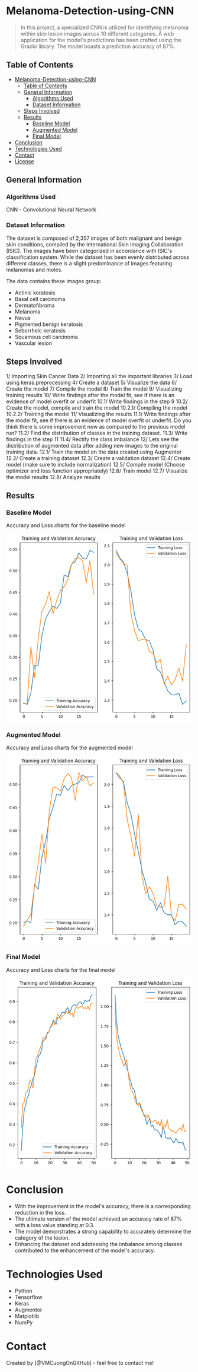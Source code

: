 # Melanoma-Detection-using-CNN
> In this project, a specialized CNN is utilized for identifying melanoma within skin lesion images across 10 different categories. A web application for the model's predictions has been crafted using the Gradio library. The model boasts a prediction accuracy of 87%.

## Table of Contents

- [Melanoma-Detection-using-CNN](#melanoma-detection-using-cnn)
  - [Table of Contents](#table-of-contents)
  - [General Information](#general-information)
    - [Algorithms Used](#algorithms-used)
    - [Dataset Information](#dataset-information)
  - [Steps Involved](#steps-involved)
  - [Results](#results)
    - [Baseline Model](#baseline-model)
    - [Augmented Model](#augmented-model)
    - [Final Model](#final-model)
- [Conclusion](#conclusion)
- [Technologies Used](#technologies-used)
- [Contact](#contact)
- [License](#license)

## General Information

### Algorithms Used

CNN - Convolutional Neural Network

### Dataset Information

The dataset is composed of 2,357 images of both malignant and benign skin conditions, compiled by the International Skin Imaging Collaboration (ISIC). The images have been categorized in accordance with ISIC's classification system. While the dataset has been evenly distributed across different classes, there is a slight predominance of images featuring melanomas and moles.

The data contains these images group:

- Actinic keratosis
- Basal cell carcinoma
- Dermatofibroma
- Melanoma
- Nevus
- Pigmented benign keratosis
- Seborrheic keratosis
- Squamous cell carcinoma
- Vascular lesion

## Steps Involved

1/ Importing Skin Cancer Data
2/ Importing all the important libraries
3/ Load using keras.preprocessing
4/ Create a dataset
5/ Visualize the data
6/ Create the model
7/ Compile the model
8/ Train the model
9/ Visualizing training results
10/ Write findings after the model fit, see if there is an evidence of model overfit or underfit
10.1/ Write findings in the step 9
10.2/ Create the model, compile and train the model
10.2.1/ Compiling the model
10.2.2/ Training the model
11/ Visualizing the results
11.1/ Write findings after the model fit, see if there is an evidence of model overfit or underfit. Do you think there is some improvement now as compared to the previous model run?
11.2/ Find the distribution of classes in the training dataset.
11.3/ Write findings in the step 11
11.4/ Rectify the class imbalance
12/ Lets see the distribution of augmented data after adding new images to the original training data.
12.1/ Train the model on the data created using Augmentor
12.2/ Create a training dataset
12.3/ Create a validation dataset
12.4/ Create model (make sure to include normalization)
12.5/ Compile model (Choose optimizer and loss function appropriately)
12.6/ Train model
12.7/ Visualize the model results
12.8/ Analyze results

## Results

### Baseline Model

Accuracy and Loss charts for the baseline model

![Alt text](1.png)

### Augmented Model

Accuracy and Loss charts for the augmented model

![Alt text](2.png)

### Final Model

Accuracy and Loss charts for the final model

![Alt text](3.png)

# Conclusion

- With the improvement in the model's accuracy, there is a corresponding reduction in the loss.
- The ultimate version of the model achieved an accuracy rate of 87% with a loss value standing at 0.3.
- The model demonstrates a strong capability to accurately determine the category of the lesion.
- Enhancing the dataset and addressing the imbalance among classes contributed to the enhancement of the model's accuracy.

# Technologies Used

- Python
- Tensorflow
- Keras
- Augmentor
- Matplotlib
- NumPy

# Contact

Created by [@VMCuongOnGitHub] - feel free to contact me!
